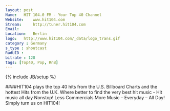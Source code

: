 ```yaml
---
layout: post
Name: 	HIT 104.0 FM - Your Top 40 Channel
Website: 	www.hit104.com
Stream: 	http://tuner.hit104.com
Email: 	
Location: 	Berlin
logo: 	http://www.hit104.com/_data/logo_trans.gif
category : Germany
s_type : shoutcast
RadUID : 
bitrate : 128
tags: [Top40, Pop, RnB]
---
```

{% include JB/setup %}

####HIT104 plays the top 40 hits from the U.S. Billboard Charts and the hottest Hits from the U.K. Where better to find the very best hit music - Hit music all day Nonstop! Less Commercials More Music – Everyday – All Day! Simply turn us on HIT104!